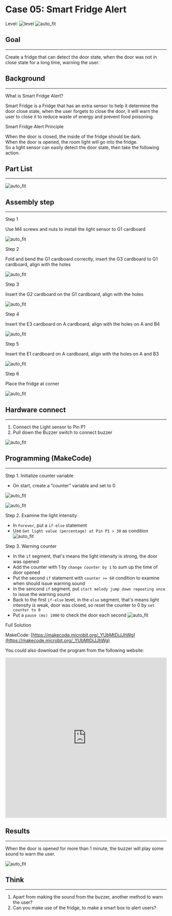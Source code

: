 # Case 05: Smart Fridge Alert

Level: ![level](images/level2.png)
![auto_fit](images/Case5/intro.png)<P>

## Goal
<HR>

Create a fridge that can detect the door state, when the door was not in close state for a long time, warning the user.
<BR><P>

## Background
<HR>

<span id="subtitle">What is Smart Fridge Alert?</span><P>
Smart Fridge is a Fridge that has an extra sensor to help it determine the door close state, when the user forgets to close the door, it will warn the user to close it to reduce waste of energy and prevent food poisoning.<BR><P>

<span id="subtitle">Smart Fridge Alert Principle</span><P>
When the door is closed, the inside of the fridge should be dark.<BR>When the door is opened, the room light will go into the fridge.<BR>So a light sensor can easily detect the door state, then take the following action. <BR><P>

## Part List
<HR>

![auto_fit](images/Case5/Case5_parts.png)<P>

## Assembly step
<HR>

<span id="subtitle">Step 1</span><P>
Use M4 screws and nuts to install the light sensor to G1 cardboard
<BR><P>

![auto_fit](images/Case5/Case5_ass1.png)<P>
<span id="subtitle">Step 2</span><P>
Fold and bend the G1 cardboard correctly, insert the G3 cardboard to G1 cardboard, align with the holes<BR><P>

![auto_fit](images/Case5/Case5_ass2.png)<P>
<span id="subtitle">Step 3</span><P>
Insert the G2 cardboard on the G1 cardboard, align with the holes<BR><P>

![auto_fit](images/Case5/Case5_ass3.png)<P>
<span id="subtitle">Step 4</span><P>
Insert the E3 cardboard on A cardboard, align with the holes on A and B4 <BR><P>

![auto_fit](images/Case5/Case5_ass4.png)<P>
<span id="subtitle">Step 5</span><P>
Insert the E1 cardboard on A cardboard, align with the holes on A and B3<BR><P>
![auto_fit](images/Case5/Case5_ass5.png)<P>

<span id="subtitle">Step 6</span><P>
Place the fridge at corner <BR><P>
![auto_fit](images/Case5/Case5_ass6.png)<P>

## Hardware connect
<HR>

1. Connect the Light sensor to Pin P1
2. Pull down the Buzzer switch to connect buzzer

![auto_fit](images/Case5/Case5_hardware.png)<P>

## Programming (MakeCode)
<HR>

<span id="subtitle">Step 1. Initialize counter variable</span><P>
* On start, create a “counter” variable and set to 0

![auto_fit](images/Case5/Case5_p1.png)<P>
![auto_fit](images/Case5/Case5_p2.png)<P>

<span id="subtitle">Step 2. Examine the light intensity</span><P>
* In `Forever`, put a `if-else` statement
* Use `Get light value (percentage) at Pin P1 > 30` as condition
![auto_fit](images/Case5/Case5_p3.png)<P>

<span id="subtitle">Step 3. Warning counter</span><P>
* In the `if` segment, that's means the light intensity is strong, the door was opened
* Add the counter with 1 by `change counter by 1` to sum up the time of door opened
* Put the second `if` statement with `counter >= 60` condition to examine when should issue warning sound
* In the sencond `if` segment, put `start melody jump down repeating once` to issue the warning sound
* Back to the first `if-else` level, in the `else` segment, that's means light intensity is weak, door was closed, so reset the counter to 0 by `set counter to 0`
* Put a `pause (ms) 1000` to check the door each second
![auto_fit](images/Case5/Case5_p4.png)<P>


<span id="subtitle">Full Solution<BR><P>
MakeCode: [https://makecode.microbit.org/_YUbMtDiJJhWg](https://makecode.microbit.org/_YUbMtDiJJhWg)<BR><P>
You could also download the program from the following website:<BR>
<iframe src="https://makecode.microbit.org/#pub:_YUbMtDiJJhWg" width="100%" height="500" frameborder="0"></iframe>


## Results
<HR>
When the door is opened for more than 1 minute, the buzzer will play some sound to warn the user.
<BR><P>

![auto_fit](images/Case5/Case5_result.gif)<P>

## Think
<HR>

1. Apart from making the sound from the buzzer, another method to warn the user?
2. Can you make use of the fridge, to make a smart box to alert users?


